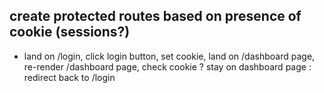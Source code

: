 ## create protected routes based on presence of cookie (sessions?)

  - land on /login, click login button, set cookie, land on /dashboard page, re-render /dashboard page, check cookie  ? stay on dashboard page : redirect back to /login